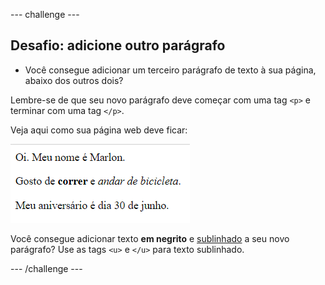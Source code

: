 --- challenge ---

## Desafio: adicione outro parágrafo

- Você consegue adicionar um terceiro parágrafo de texto à sua página, abaixo dos outros dois?

Lembre-se de que seu novo parágrafo deve começar com uma tag `<p>` e terminar com uma tag `</p>`.

Veja aqui como sua página web deve ficar:

![screenshot](images/birthday-paragraph.png)

Você consegue adicionar texto **em negrito** e <u> sublinhado</u> a seu novo parágrafo? Use as tags `<u>` e `</u>` para texto sublinhado.

--- /challenge ---